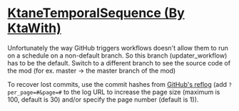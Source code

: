 # [KtaneTemporalSequence (By KtaWith)](https://github.com/KtaWith/KtaneTemporalSequence)

Unfortunately the way GitHub triggers workflows doesn't allow them to run on a schedule on a non-default branch. So this branch (updater_workflow) has to be the default. Switch to a different branch to see the source code of the mod (for ex. master -> the master branch of the mod)

To recover lost commits, use the commit hashes from [GitHub's reflog](https://api.github.com/repos/KtaneModules/KtaneTemporalSequence-KtaWith/events) (add `?per_page=#&page=#` to the log URL to increase the page size (maximum is 100, default is 30) and/or specify the page number (default is 1)).
